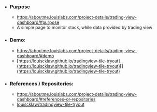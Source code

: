 - ### Purpose
	- https://aboutme.louislabs.com/project-details/trading-view-dashboard/#purpose
	- A simple page to monitor stock, while data provided by trading view
- ### Demo:
	- https://aboutme.louislabs.com/project-details/trading-view-dashboard/#demo
	- [https://louiscklaw.github.io/tradingview-tile-tryout](https://louiscklaw.github.io/tradingview-tile-tryout)[](https://louiscklaw.github.io/tradingview-tile-tryout)
- ### References / Repositories:
	- https://aboutme.louislabs.com/project-details/trading-view-dashboard/#references-or-repositories
	- [louiscklaw/tradingview-tile-tryout](https://www.github.com/louiscklaw/tradingview-tile-tryout)